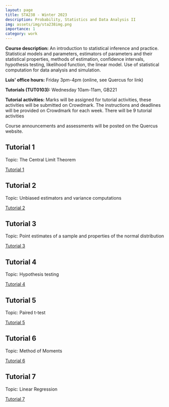 ```yaml
---
layout: page
title: STA238 - Winter 2023
description: Probability, Statistics and Data Analysis II
img: assets/img/sta238img.png
importance: 1
category: work
---
```


**Course description:** An introduction to statistical inference and practice. Statistical models and parameters, estimators of parameters and their statistical properties, methods of estimation, confidence intervals, hypothesis testing, likelihood function, the linear model. Use of statistical computation for data analysis and simulation.

**Luis' office hours:** Friday 3pm-4pm (online, see Quercus for link)

**Tutorials (TUT0103):** Wednesday 10am-11am, GB221

**Tutorial activities:** Marks will be assigned for tutorial activities, these activities will be submitted on Crowdmark. The instructions and deadlines will be provided on Crowdmark for each week. There will be 9 tutorial activities 

Course announcements and assessments will be posted on the Quercus website. 

## Tutorial 1

Topic: The Central Limit Theorem

[Tutorial 1](/assets/teaching_files/sta238_files/tut1.pdf)

## Tutorial 2

Topic: Unbiased estimators and variance computations

[Tutorial 2](/assets/teaching_files/sta238_files/tut2.pdf)

## Tutorial 3

Topic: Point estimates of a sample and properties of the normal distribution

[Tutorial 3](/assets/teaching_files/sta238_files/tut3.pdf)

## Tutorial 4

Topic: Hypothesis testing

[Tutorial 4](/assets/teaching_files/sta238_files/tut4.pdf)

## Tutorial 5

Topic: Paired t-test

[Tutorial 5](/assets/teaching_files/sta238_files/tut5.pdf)

## Tutorial 6

Topic: Method of Moments

[Tutorial 6](/assets/teaching_files/sta238_files/tut6.pdf)

## Tutorial 7

Topic: Linear Regression

[Tutorial 7](/assets/teaching_files/sta238_files/tut7.pdf)

